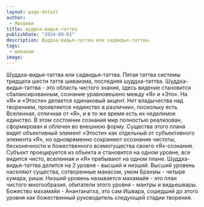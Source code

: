 ```yaml
---
layout: page-detail
author:
 - Яшодеви
title: шуддха-видья-таттва
publishDate: "2024-09-01"
description: Шуддха-видья-таттва или садвидья-таттва.
tags:
 - шиваизм
image: 
---
```


Шуддха-видья-таттва или садвидья-таттва.
Пятая таттва системы тридцати шести таттв шиваизма, последняя шуддха-таттва. Шуддха-видья-таттва - это область чистого знания, здесь видение становится сбалансированным, сознание уравновешено между «Я» и «Это». На «Я» и «Этости» делается одинаковый акцент. Нет владычества над творением, проявляется «единство в различии», поскольку есть Вселенная, отличная от «Я», и в то же время есть их неделимое единство. В этом состоянии сознания мир полностью реализован, сформирован и облечен во внешнюю форму. Существа этого плана видят объективный элемент «Этости» как отдельный от субъективного элемента «Я», но одновременно сохраняют осознание чистоты, бесконечности и божественного всемогущества своего «Я»-сознания. Субъект проецируется из объекта и становится на одном уровне, все видится чисто, вселенная и «Я» пребывают на одном плане.
Шуддха-видья-таттва делится на 2 уровня - высший и низший. Высший уровень населяют существа, сотворенные манасом, умом Брахмы - четыре кумара, риши. Низший уровень называется махамайя - это план чистого многообразия, обитатели этого уровня - мантры и видьешвары. Божество махамайи - Анантанатха, это сам Ишвара, сошедший до этого уровня как божественный руководитель следующей стадии творения.

